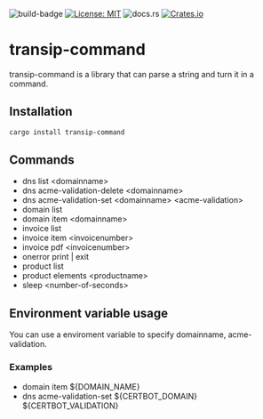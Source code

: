 ![build-badge](https://github.com/paulusminus/transipctl/actions/workflows/rust.yml/badge.svg)
[![License: MIT](https://img.shields.io/badge/License-MIT-yellow.svg)](https://opensource.org/licenses/MIT)
![docs.rs](https://img.shields.io/docsrs/transip-command)
[![Crates.io](https://img.shields.io/crates/v/transip-command)](https://crates.io/crates/transip-command)

# transip-command

transip-command is a library that can parse a string and turn it in a command.


## Installation

```bash
cargo install transip-command
```

## Commands

- dns list \<domainname\>
- dns acme-validation-delete \<domainname\>
- dns acme-validation-set \<domainname\> \<acme-validation\>
- domain list
- domain item \<domainname\>
- invoice list
- invoice item \<invoicenumber\>
- invoice pdf \<invoicenumber\>
- onerror print | exit
- product list
- product elements \<productname\>
- sleep \<number-of-seconds\>

## Environment variable usage

You can use a enviroment variable to specify domainname, acme-validation.

### Examples

- domain item \${DOMAIN_NAME}
- dns acme-validation-set \${CERTBOT_DOMAIN} \${CERTBOT_VALIDATION}
